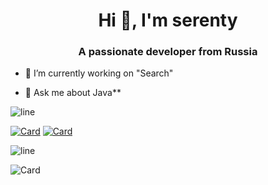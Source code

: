 <h1 align="center">Hi 👋, I'm serenty</h1>
<h3 align="center">A passionate developer from Russia</h3>

- 🔭 I’m currently working on "Search"

- 💬 Ask me about Java**

![line](https://capsule-render.vercel.app/api?type=rect&color=gradient&height=1)

[![Card](https://github-readme-stats-git-masterrstaa-rickstaa.vercel.app/api/pin?username=farag2&repo=Sophia-Script-for-Windows&show_owner=true&bg_color=22272E&text_color=9F9F9F&title_color=9F9F9F&icon_color=9F9F9F)](https://github.com/farag2/Sophia-Script-for-Windows)
[![Card](https://github-readme-stats-git-masterrstaa-rickstaa.vercel.app/api/pin?username=Sophia-Community&repo=SophiApp&show_owner=true&bg_color=22272E&text_color=9F9F9F&title_color=9F9F9F&icon_color=9F9F9F)](https://github.com/Sophia-Community/SophiApp)

![line](https://capsule-render.vercel.app/api?type=rect&color=gradient&height=1)

![Card](https://github-readme-stats-git-masterrstaa-rickstaa.vercel.app/api?username=serentyxd&count_private=false&show_icons=true&bg_color=22272E&text_color=9F9F9F)
